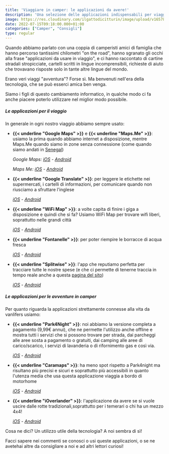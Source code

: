 ```yaml
---
title: 'Viaggiare in camper: le applicazioni da avere!'
description: 'Una selezione delle applicazioni indispensabili per viaggiare.'
image: https://res.cloudinary.com/ilgattodicitturin/image/upload/v1657879625/Articoli/app_camper_drffxr.jpg
date: 2022-07-15T09:18:00.000+01:00
categories: ["Camper", "Consigli"]
type: regular
---
```


Quando abbiamo parlato con una coppia di camperisti amici di famiglia che hanno percorso tantissimi chilometri "on the road", hanno sgranato gli occhi alla frase "applicazioni da usare in viaggio", e ci hanno raccontato di cartine stradali stropicciate, cartelli scritti in lingue incomprensibili, richieste di aiuto che trovavano risposte solo in tante altre lingue del mondo.

Erano veri viaggi "avventura"? Forse sì. Ma benvenuti nell'era della tecnologia, che se può esserci amica ben venga.

Siamo i figli di questo cambiamento informatico, in qualche modo ci fa anche piacere poterlo utilizzare nel miglior modo possibile.

##### Le applicazioni per il viaggio
In generale in ogni nostro viaggio abbiamo sempre usato: 

* **{{< underline "Google Maps" >}}** e **{{< underline "Maps.Me" >}}**: usiamo la prima quando abbiamo internet a disposizione, mentre Maps.Me quando siamo in zone senza connessione (come quando siamo andati in [Senegal](/blog/guida-senegal-in-camper-itinerari-informazioni/))

  _Google Maps:_ [_iOS_](https://apps.apple.com/it/app/google-maps-gps-e-ristoranti/id585027354 "iOS") _-_ [_Android_](https://play.google.com/store/apps/details?id=com.google.android.apps.maps&hl=it&gl=US "Android")

  _Maps Me:_ [_iOS_](https://apps.apple.com/it/app/maps-me-mappe-offline-gps/id510623322 "iOS") _-_ [_Android_](https://play.google.com/store/apps/details?id=com.mapswithme.maps.pro&hl=it&gl=US "Maps Me")

* **{{< underline "Google Translate" >}}**: per leggere le etichette nei supermercati, i cartelli di informazioni, per comunicare quando non riusciamo a sfruttare l'inglese

  [_iOS_](https://apps.apple.com/us/app/translate/id1514844618 "iOS") _-_ [_Android_](https://play.google.com/store/apps/details?id=com.google.android.apps.translate&hl=it&gl=US "Android")

* **{{< underline "WiFi Map" >}}**: a volte capita di finire i giga a disposizione e quindi che si fa? Usiamo WiFi Map per trovare wifi liberi, soprattutto nelle grandi città

  [_iOS_](https://apps.apple.com/us/app/wifi-map-internet-esim-vpn/id548925969 "iOS") _-_ [_Android_](https://play.google.com/store/apps/details?id=io.wifimap.wifimap&hl=it&gl=US "Android")

* **{{< underline "Fontanelle" >}}**: per poter riempire le borracce di acqua fresca

  [_iOS_](https://apps.apple.com/it/app/fontanelle/id1146278776 "iOS") _-_ [_Android_](https://play.google.com/store/apps/details?id=com.mollica.fontanelle&hl=it&gl=US "Android")

* **{{< underline "Splitwise" >}}**: l'app che reputiamo perfetta per tracciare tutte le nostre spese (e che ci permette di tenerne traccia in tempo reale anche a questa [pagina del sito](https://vandipety.it/expanses/))

  [_iOS_](https://apps.apple.com/it/app/splitwise/id458023433 "iOS") _-_ [_Android_](https://play.google.com/store/apps/details?id=com.Splitwise.SplitwiseMobile&hl=it&gl=US "Android")

##### Le applicazioni per le avventure in camper
Per quanto riguarda la applicazioni strettamente connesse alla vita da vanlifers usiamo:

* **{{< underline "Park4Night" >}}**: noi abbiamo la versione completa a pagamento (9,99€ annui), che ne permette l'utilizzo anche offline e mostra tutti i servizi che si possono trovare per strada, dai parcheggi alle aree sosta a pagamento o gratuiti, dai camping alle aree di carico/scarico, i servizi di lavanderia o di rifornimento gas e così via.

  [_iOS_](https://apps.apple.com/app/park4night-com/id430946556 "iOS") _-_ [_Android_](https://play.google.com/store/apps/details?id=fr.tramb.park4night&hl=it&gl=US "Android")

* **{{< underline "Caramaps" >}}**: ha meno spot rispetto a Park4night ma risultano più precisi e sicuri e soprattutto più accessibili in quanto l'utenza media che usa questa applicazione viaggia a bordo di motorhome

  [_iOS_](https://apps.apple.com/it/app/caramaps-aree-sosta-camper/id904605960 "iOS") _-_ [_Android_](https://play.google.com/store/apps/details?id=com.adel.caramaps&hl=it&gl=US "Android")

* **{{< underline "iOverlander" >}}**: l'applicazione da avere se si vuole uscire dalle rotte tradizionali,soprattutto per i temerari o chi ha un mezzo 4x4! 

  [_iOS_](https://apps.apple.com/us/app/ioverlander/id894352689 "iOS") _-_ [_Android_](https://play.google.com/store/apps/details?id=com.samchristiansen.ioverlander.droid "Android")

Cosa ne dici? Un utilizzo utile della tecnologia? A noi sembra di sì!

Facci sapere nei commenti se conosci o usi queste applicazioni, o se ne avetehai altre da consigliare a noi e ad altri lettori curiosi!

